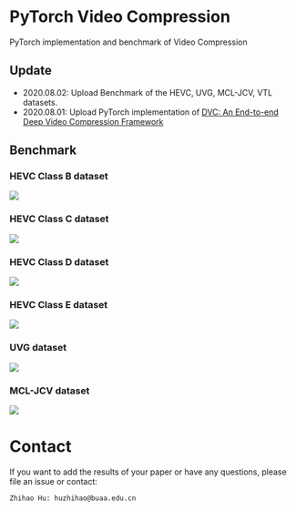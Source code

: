 # PyTorch Video Compression
PyTorch implementation and benchmark of Video Compression

## Update
* 2020.08.02: Upload Benchmark of the HEVC, UVG, MCL-JCV, VTL datasets.
* 2020.08.01: Upload PyTorch implementation of [DVC: An End-to-end Deep Video Compression Framework](https://arxiv.org/abs/1812.00101)

## Benchmark


<!-- ### HEVC Class A dataset -->
<!-- ![](Benchmark/HEVCresults/HEVCClass_A.png) -->
### HEVC Class B dataset
![](Benchmark/HEVCresults/HEVCClass_B.png)
### HEVC Class C dataset
![](Benchmark/HEVCresults/HEVCClass_C.png)
### HEVC Class D dataset
![](Benchmark/HEVCresults/HEVCClass_D.png)
### HEVC Class E dataset
![](Benchmark/HEVCresults/HEVCClass_E.png)
### UVG dataset
![](Benchmark/UVGresults/UVG.png)
### MCL-JCV dataset
![](Benchmark/MCLresults/MCL.png)
<!-- ### VTL dataset -->
<!-- ![](Benchmark/VTLresults/VTL.png) -->


# Contact

If you want to add the results of your paper or have any questions, please file an issue or contact:

    Zhihao Hu: huzhihao@buaa.edu.cn